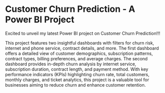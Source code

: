 # Customer Churn Prediction - A Power BI Project
Excited to unveil my latest Power BI project on Customer Churn Prediction!!! 

This project features two insightful dashboards with filters for churn risk, internet and phone service, contract details, and more. The first dashboard offers a detailed view of customer demographics, subscription patterns, contract types, billing preferences, and average charges. The second dashboard provides in-depth churn analysis by internet service, subscription duration, contract length, and payment method. With key performance indicators (KPIs) highlighting churn rate, total customers, monthly charges, and ticket analytics, this project is a valuable tool for businesses aiming to reduce churn and enhance customer retention.
